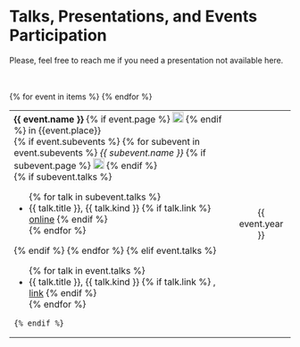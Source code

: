 # Talks, Presentations, and Events Participation


Please, feel free to reach me if you need a presentation not available here.

<br/>
<br/>

<table class="table table-hover">
{% for event in items %}
<tr>  

  <td><b>{{ event.name }}</b> 
    {% if event.page %}
        <a href="{{event.page}}" target="_blank"><img src="/images/external-link.png" style="width: 1.2em; border: 0" /></a>
    {% endif %} in 
    {{event.place}}
    <br/>
    {% if event.subevents %}
        {% for subevent in event.subevents %} 
            <i>{{ subevent.name }}</i>
            {% if subevent.page %}
                <a href="{{subevent.page}}" target="_blank"><img src="/images/external-link.png" style="width: 1.2em; border: 0" /></a>
            {% endif %}
            <br/>
            {% if subevent.talks %}
                <ul>
                {% for talk in subevent.talks %}
                    <li>
                     {{ talk.title }},
                       {{ talk.kind }}
                       {% if talk.link %}
                           <a href="{{ talk.link }}" target="_blank">online</a>                                
                       {% endif %}
                    </li>
                {% endfor %}
                </ul>
            {% endif %}
        {% endfor %}
    {% elif event.talks %}
        <ul>
            {% for talk in event.talks %}
               <li>
                 {{ talk.title }},
                   {{ talk.kind }} 
                   {% if talk.link %}
                   , <a href="{{ talk.link }}" target="_blank">link</a>                                
                   {% endif %}
               </li> 
            {% endfor %}            
        </ul>
        
    {% endif %}
    
    
  
  
  </td>
  <td class='col-md-0'  style="text-align: center; vertical-align: middle;">{{ event.year }} </td>
  

  
  
</tr>
{% endfor %}
</table>



